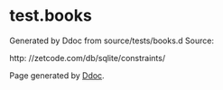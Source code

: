 # test.books
Generated by Ddoc from source/tests/books.d
Source: 

http: 
//zetcode.com/db/sqlite/constraints/
 

Page generated by [Ddoc](http://dlang.org/ddoc.html). 
